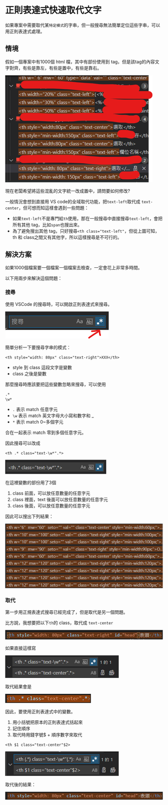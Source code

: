 # 正則表達式快速取代文字

如果專案中需要取代某`特定模式`的字串，但一般搜尋無法簡單定位這些字串，可以用正則表達式處理。

## 情境

假如一個專案中有1000個 html 檔，其中有部份使用到<th> tag，但是該tag的內容文字對齊，有些是靠左，有些是置中，有些是靠右。

![](../../img/2021-09-09-16-27-44.png)

現在老闆希望將這些混亂的文字統一改成置中，請問要如何修改?

一般情況會想到直接用 VS code的全域取代功能，把`text-left`取代成 `text-center`，但可想而知這樣會遇到一些問題：

- 如果`text-left`不是專門給`th`使用，那在一般搜尋中直接搜尋`text-left`，會把所有其他 tag，比如`span`也搜出來。
- 為了避免搜出其他 tag，只好搜尋`<th class="text-left"`，但從上圖可知，th 和 class之間又有其他字，所以這樣搜尋是不可行的。

## 解決方案

如果1000個檔案要一個檔案一個檔案去檢查，一定會花上非常多時間。

以下用兩步來解決這個問題：

### 搜尋

使用 VSCode 的搜尋時，可以開啟正則表達式來搜尋。

![](../../img/2021-09-09-16-30-49.png)

簡單分析一下要搜尋字串的模式：

```
<th style="width: 80px" class="text-right">XXX</th>
```

- style 到 class 這段文字是變數
- class 之後是變數

那麼搜尋時應該要把這些變數忽略來搜尋，可以使用

```
.*
\w*
```

- `.` 表示 match 任意字元
- `\w` 表示 match 英文字母大小寫和數字和 _
- `*` 表示 match 0~多個字元

合在一起表示 match 零到多個任意字元。

因此搜尋可以改成

```
<th .* class="text-\w*".*>
```

![](../../img/2021-09-09-16-59-34.png)

在這裡變數的部份用了3個

1. class 前面，可以放任意數量的任意字元
2. class 裡面，text 後面可以放任意數量的任意字元
3. class 後面，可以放任意數量的任意字元

因此可以搜出下列結果：

![](../../img/2021-09-09-16-37-50.png)



### 取代

第一步用正規表達式搜尋已經完成了，但是取代是另一個問題。

比方說，我想要把以下`th`的 class，取代成 `text-center`

![](../../img/2021-09-09-16-50-33.png)

如果直接這樣寫

![](../../img/2021-09-09-17-00-36.png)

取代結果會是

![](../../img/2021-09-09-17-00-59.png)


因此，要使用正則表達式中的變數。

1. 用小括號把原本的正則表達式括起來
2. 記住順序
3. 取代時用錢字號$ + 順序數字來取代

```
<th $1 class="text-center"$2>
```

![](../../img/2021-09-09-16-57-36.png)

取代後的結果：

![](../../img/2021-09-09-16-55-40.png)



